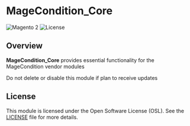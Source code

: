 # MageCondition_Core

![Magento 2](https://img.shields.io/badge/Magento-2-brightgreen.svg)
![License](https://img.shields.io/badge/license-MIT-blue.svg)

## Overview

**MageCondition_Core** provides essential functionality for the MageCondition vendor modules

Do not delete or disable this module if plan to receive updates

## License

This module is licensed under the Open Software License (OSL). See the [LICENSE](https://github.com/MageCondition/core/blob/main/LICENSE.txt) file for more details.
